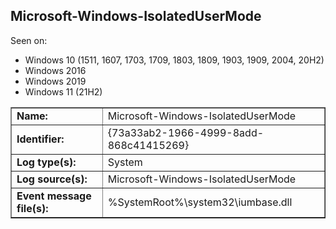 ## Microsoft-Windows-IsolatedUserMode

Seen on:
* Windows 10 (1511, 1607, 1703, 1709, 1803, 1809, 1903, 1909, 2004, 20H2)
* Windows 2016
* Windows 2019
* Windows 11 (21H2)

<table border="1" class="docutils">
  <tbody>
    <tr>
      <td><b>Name:</b></td>
      <td>Microsoft-Windows-IsolatedUserMode</td>
    </tr>
    <tr>
      <td><b>Identifier:</b></td>
      <td>{73a33ab2-1966-4999-8add-868c41415269}</td>
    </tr>
    <tr>
      <td><b>Log type(s):</b></td>
      <td>System</td>
    </tr>
    <tr>
      <td><b>Log source(s):</b></td>
      <td>Microsoft-Windows-IsolatedUserMode</td>
    </tr>
    <tr>
      <td><b>Event message file(s):</b></td>
      <td>%SystemRoot%\system32\iumbase.dll</td>
    </tr>
  </tbody>
</table>

&nbsp;

